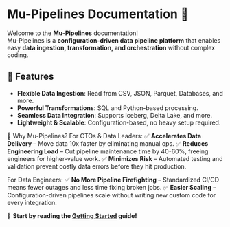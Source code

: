 # Mu-Pipelines Documentation 🚀

Welcome to the **Mu-Pipelines** documentation!  
Mu-Pipelines is a **configuration-driven data pipeline platform** that enables easy **data ingestion, transformation, and orchestration** without complex coding.

## 🌟 Features
- **Flexible Data Ingestion**: Read from CSV, JSON, Parquet, Databases, and more.
- **Powerful Transformations**: SQL and Python-based processing.
- **Seamless Data Integration**: Supports Iceberg, Delta Lake, and more.
- **Lightweight & Scalable**: Configuration-based, no heavy setup required.

🚀 Why Mu-Pipelines? 
For CTOs & Data Leaders:
✅ **Accelerates Data Delivery** – Move data 10x faster by eliminating manual ops.
✅ **Reduces Engineering Load** – Cut pipeline maintenance time by 40-60%, freeing engineers for higher-value work.
✅ **Minimizes Risk** – Automated testing and validation prevent costly data errors before they hit production.

For Data Engineers:
✅ **No More Pipeline Firefighting** – Standardized CI/CD means fewer outages and less time fixing broken jobs.
✅ **Easier Scaling** – Configuration-driven pipelines scale without writing new custom code for every integration.


📖 **Start by reading the [Getting Started](getting-started.md) guide!**
